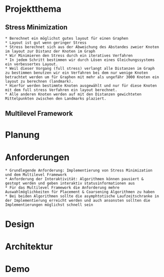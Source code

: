 # Projektthema

## Stress Minimization

	* Berechnet ein möglichst gutes layout für einen Graphen
	* Layout ist gut wenn geringer Stress
	* Stress berechnet sich aus der Abweichung des Abstandes zweier Knoten im layout zur Distanz der Knoten im Graph
	* Wir Minimieren den Stress durch ein iteratives Verfahren 
	* In jedem Schritt bestimmen wir durch Lösen eines Gleichungssystems ein verbessertes Layout. 
	* Weil dieser Vorgang (full stress) verlangt alle Distanzen im Graph zu bestimmen benutzen wir ein Verfahren bei dem nur wenige Knoten betrachtet werden um für Graphen mit mehr als ungefähr 3000 Knoten ein layout zu berechnen (landmark).
	* Hierfür werden bestimmte Knoten ausgewählt und nur für diese Knoten mit dem full stress Verfahren ein layout berechnet.
	* Alle anderen Knoten werden auf mit den Distanzen gewichteten Mittelpunkten zwischen den Landmarks plaziert. 

## Multilevel Framework

# Planung


	
# Anforderungen

	* Grundlegende Anforderung: Implementierung von Stress Minimization und dem Multilevel Framework
	* Anforderung der Interaktivität: Algorithmen können pausiert & gestopt werden und geben interaktiv statusinformationen aus
    * Für das Multilevel Framework die Anforderung mehre Auswahlmöglichkeiten für Placement & Coarsening Algorithmen zu haben
    * Bei beiden Algorithmen sollte die asymphtotische Laufzeitschranke in der Implementierung erreicht werden und auch ansonsten sollten die Implementierungen möglichst schnell sein

# Design

# Architektur

# Demo